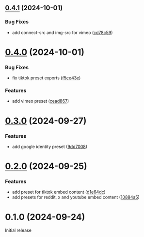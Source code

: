## [0.4.1](https://github.com/meteorlxy/csp-helper/compare/v0.4.0...v0.4.1) (2024-10-01)

### Bug Fixes

- add connect-src and img-src for vimeo ([cd78c59](https://github.com/meteorlxy/csp-helper/commit/cd78c59e79f8954c587fd60cf99fdfbba7797eb9))

# [0.4.0](https://github.com/meteorlxy/csp-helper/compare/v0.3.0...v0.4.0) (2024-10-01)

### Bug Fixes

- fix tiktok preset exports ([f5ce43e](https://github.com/meteorlxy/csp-helper/commit/f5ce43ed91c0524f5658bf4023612b7c38fd1af1))

### Features

- add vimeo preset ([cead867](https://github.com/meteorlxy/csp-helper/commit/cead8672d2ef9c83ff4c54191542a49970ea994c))

# [0.3.0](https://github.com/meteorlxy/csp-helper/compare/v0.2.0...v0.3.0) (2024-09-27)

### Features

- add google identity preset ([9dd7008](https://github.com/meteorlxy/csp-helper/commit/9dd70080f982b9342d8ce3dd32c87576700852dd))

# [0.2.0](https://github.com/meteorlxy/csp-helper/compare/v0.1.0...v0.2.0) (2024-09-25)

### Features

- add preset for tiktok embed content ([d1e64dc](https://github.com/meteorlxy/csp-helper/commit/d1e64dc56976282409a77cd53f09059086591354))
- add presets for reddit, x and youtube embed content ([10884a5](https://github.com/meteorlxy/csp-helper/commit/10884a5e0e0e3359a935706e28547900f533c0eb))

# 0.1.0 (2024-09-24)

Initial release
